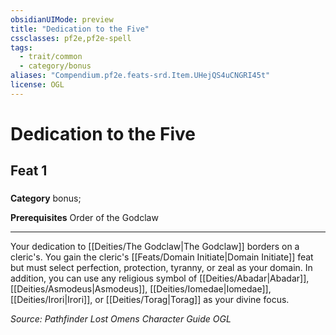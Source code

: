 ```yaml
---
obsidianUIMode: preview
title: "Dedication to the Five"
cssclasses: pf2e,pf2e-spell
tags:
  - trait/common
  - category/bonus
aliases: "Compendium.pf2e.feats-srd.Item.UHejQS4uCNGRI45t"
license: OGL
---
```

# Dedication to the Five
## Feat 1
### 

**Category** bonus; 



**Prerequisites** Order of the Godclaw
* * *
Your dedication to [[Deities/The Godclaw|The Godclaw]] borders on a cleric's. You gain the cleric's [[Feats/Domain Initiate|Domain Initiate]] feat but must select perfection, protection, tyranny, or zeal as your domain. In addition, you can use any religious symbol of [[Deities/Abadar|Abadar]], [[Deities/Asmodeus|Asmodeus]], [[Deities/Iomedae|Iomedae]], [[Deities/Irori|Irori]], or [[Deities/Torag|Torag]] as your divine focus.

*Source: Pathfinder Lost Omens Character Guide*
*OGL*